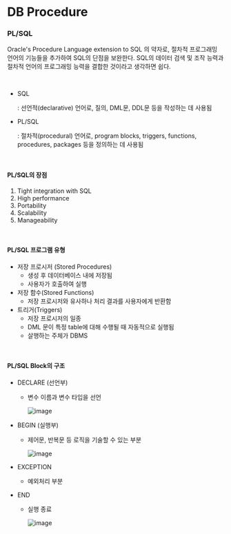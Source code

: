 # DB Procedure

### PL/SQL

Oracle's Procedure Language extension to SQL 의 약자로, 절차적 프로그래밍 언어의 기능들을 추가하여 SQL의 단점을 보완한다. SQL의 데이터 검색 및 조작 능력과 절차적 언어의 프로그래밍 능력을 결합한 것이라고 생각하면 쉽다.

<br>

+ SQL

  : 선언적(declarative) 언어로, 질의, DML문, DDL문 등을 작성하는 데 사용됨

+ PL/SQL

  : 절차적(procedural) 언어로, program blocks, triggers, functions, procedures, packages 등을 정의하는 데 사용됨

<br>

#### PL/SQL의 장점

1. Tight integration with SQL
2. High performance
3. Portability
4. Scalability
5. Manageability

<br>

#### PL/SQL 프로그램 유형

+ 저장 프로시저 (Stored Procedures)
  +  생성 후 데이터베이스 내에 저장됨
  + 사용자가 호출하여 실행
+ 저장 함수(Stored Functions)
  + 저장 프로시저와 유사하나 처리 결과를 사용자에게 반환함
+ 트리거(Triggers)
  + 저장 프로시저의 일종
  + DML 문이 특정 table에 대해 수행될 때 자동적으로 실행됨
  + 살행하는 주체가 DBMS

<br>

#### PL/SQL Block의 구조

+ DECLARE (선언부)

  + 변수 이름과 변수 타입을 선언

    ![image](https://user-images.githubusercontent.com/62419307/123546069-1ad27b00-d796-11eb-9a57-29a6f459a516.png)

+ BEGIN (실행부)

  + 제어문, 반복문 등 로직을 기술할 수 있는 부분

    ![image](https://user-images.githubusercontent.com/62419307/123546278-e4e1c680-d796-11eb-844e-3e00a7270166.png)

  

+ EXCEPTION

  + 예외처리 부분

+ END

  + 실행 종료

    ![image](https://user-images.githubusercontent.com/62419307/123546356-368a5100-d797-11eb-81b2-7b4566c8f39d.png)

    

  

  